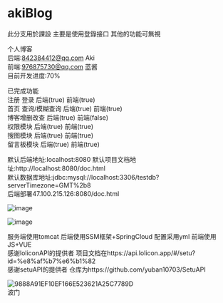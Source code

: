 # akiBlog  
此分支用於課設 主要是使用登錄接口 其他的功能可無視
  
  
  
  
个人博客  
后端:842384412@qq.com Aki  
前端:976875730@qq.com 蓝酱  
目前开发进度:70%  
  
已完成功能  
注册 登录 后端(true) 前端(true)  
首页 查询/模糊查询 后端(true) 前端(true)  
博客增删改查 后端(true) 前端(false)  
权限模块 后端(true) 前端(true)  
搜图模块 后端(true) 前端(true)  
留言板模块 后端(true) 前端(true)
    
    
默认后端地址:localhost:8080
默认项目文档地址:http://localhost:8080/doc.html  
默认数据库地址:jdbc:mysql://localhost:3306/testdb?serverTimezone=GMT%2b8  
后端部署47.100.215.126:8080/doc.html  
  
  
![image](https://user-images.githubusercontent.com/72266886/220292779-021903dd-c181-44e5-8938-f9e04d411671.png)

  
![image](https://user-images.githubusercontent.com/72266886/220292462-b1a69167-a393-4e54-a3bd-9a86ab0eb5d7.png)

  
  
  
服务端使用tomcat 后端使用SSM框架+SpringCloud 配置采用yml 前端使用JS+VUE  
感谢loliconAPI的提供者 项目文档在https://api.lolicon.app/#/setu?id=%e8%af%b7%e6%b1%82  
感谢setuAPI的提供者 仓库为https://github.com/yuban10703/SetuAPI
  
  
    
![9888A91EF10EF166E523621A25C7789D](https://user-images.githubusercontent.com/72266886/200361411-623be310-cf6c-4c68-b178-f1df6d2d0d53.gif)  
波门

